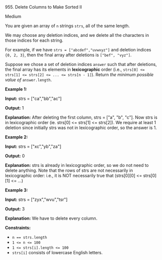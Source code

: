 955\. Delete Columns to Make Sorted II

Medium

You are given an array of `n` strings `strs`, all of the same length.

We may choose any deletion indices, and we delete all the characters in those indices for each string.

For example, if we have `strs = ["abcdef","uvwxyz"]` and deletion indices `{0, 2, 3}`, then the final array after deletions is `["bef", "vyz"]`.

Suppose we chose a set of deletion indices `answer` such that after deletions, the final array has its elements in **lexicographic** order (i.e., `strs[0] <= strs[1] <= strs[2] <= ... <= strs[n - 1]`). Return _the minimum possible value of_ `answer.length`.

**Example 1:**

**Input:** strs = ["ca","bb","ac"]

**Output:** 1

**Explanation:** After deleting the first column, strs = ["a", "b", "c"]. Now strs is in lexicographic order (ie. strs[0] <= strs[1] <= strs[2]). We require at least 1 deletion since initially strs was not in lexicographic order, so the answer is 1.

**Example 2:**

**Input:** strs = ["xc","yb","za"]

**Output:** 0

**Explanation:** strs is already in lexicographic order, so we do not need to delete anything. Note that the rows of strs are not necessarily in lexicographic order: i.e., it is NOT necessarily true that (strs[0][0] <= strs[0][1] <= ...)

**Example 3:**

**Input:** strs = ["zyx","wvu","tsr"]

**Output:** 3

**Explanation:** We have to delete every column.

**Constraints:**

*   `n == strs.length`
*   `1 <= n <= 100`
*   `1 <= strs[i].length <= 100`
*   `strs[i]` consists of lowercase English letters.